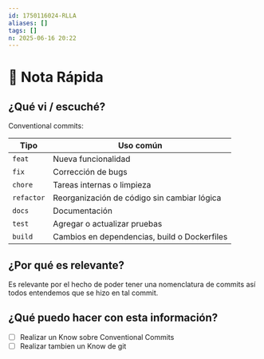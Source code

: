 ```yaml
---
id: 1750116024-RLLA
aliases: []
tags: []
n: 2025-06-16 20:22
---
```


# 📨 Nota Rápida

## ¿Qué vi / escuché?

Conventional commits:

| Tipo       | Uso común                                    |
| ---------- | -------------------------------------------- |
| `feat`     | Nueva funcionalidad                          |
| `fix`      | Corrección de bugs                           |
| `chore`    | Tareas internas o limpieza                   |
| `refactor` | Reorganización de código sin cambiar lógica  |
| `docs`     | Documentación                                |
| `test`     | Agregar o actualizar pruebas                 |
| `build`    | Cambios en dependencias, build o Dockerfiles |

## ¿Por qué es relevante?

Es relevante por el hecho de poder tener una nomenclatura de commits
así todos entendemos que se hizo en tal commit.

## ¿Qué puedo hacer con esta información?

- [ ] Realizar un Know sobre Conventional Commits
- [ ] Realizar tambien un Know de git

